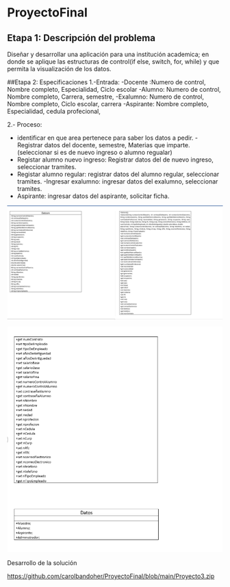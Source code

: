 # ProyectoFinal
## Etapa 1: Descripción del problema
Diseñar y desarrollar una aplicación para una institución academica; en donde se aplique las estructuras de control(if else, switch, for, while) y que permita la visualización de los datos.

##Etapa 2: Especificaciones 
1.-Entrada:
-Docente :Numero de control, Nombre completo, Especialidad, Ciclo escolar 
-Alumno: Numero de control, Nombre completo, Carrera, semestre, 
-Exalumno: Numero de control, Nombre completo, Ciclo escolar, carrera 
-Aspirante: Nombre completo, Especialidad, cedula profecional,

2.- Proceso:
- identificar en que area pertenece para saber los datos a pedir.
-Registrar datos del docente, semestre, Materias que imparte.
   (seleccionar si es de nuevo ingreso o alumno regualar)  
- Registar alumno nuevo ingreso: Registrar datos del de nuevo ingreso, seleccionar tramites. 
- Registar alumno regular: registrar datos del alumno regular, seleccionar tramites.
-Ingresar exalumno: ingresar datos del exalumno, seleccionar tramites.
- Aspirante: ingresar datos del aspirante, solicitar ficha.

![](https://github.com/carolbandoher/ProyectoFinal/blob/main/0000001.png)

![](https://github.com/carolbandoher/ProyectoFinal/blob/main/0000002.png)


Desarrollo de la solución 

https://github.com/carolbandoher/ProyectoFinal/blob/main/Proyecto3.zip
